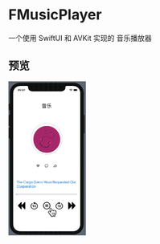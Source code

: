 # FMusicPlayer
一个使用 SwiftUI 和 AVKit 实现的 音乐播放器



## 预览

<img src="https://github.com/Findaaron/FMusicPlayer/blob/master/FMusicPlayer.gif" alt="FMusicPlayer" style="zoom: 30%;" />

